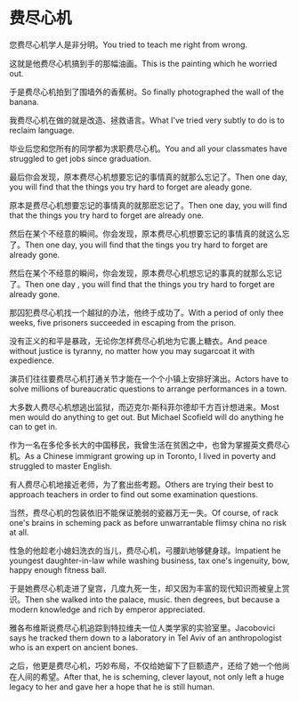 # 费尽心机

<p><span class="chinese">您费尽心机学人是非分明。</span><span class="english">You tried to teach me right from wrong.</span></p>

<p><span class="chinese">这就是他费尽心机搞到手的那幅油画。</span><span class="english">This is the painting which he worried out.</span></p>

<p><span class="chinese">于是费尽心机拍到了围墙外的香蕉树。</span><span class="english">So finally photographed the wall of the banana.</span></p>

<p><span class="chinese">我费尽心机在做的就是改造、拯救语言。</span><span class="english">What I've tried very subtly to do is to reclaim language.</span></p>

<p><span class="chinese">毕业后您和您所有的同学都为求职费尽心机。</span><span class="english">You and all your classmates have struggled to get jobs since graduation.</span></p>

<p><span class="chinese">最后你会发现，原本费尽心机想要忘记的事情真的就那么忘记了。</span><span class="english">Then one day, you will find that the things you try hard to forget are aleady gone.</span></p>

<p><span class="chinese">原本是费尽心机想要忘记的事情真的就那麽忘记了。</span><span class="english">Then one day, you will find that the things you try hard to forget are already one.</span></p>

<p><span class="chinese">然后在某个不经意的瞬间。你会发现，原本费尽心机想要忘记的事情真的就这么忘了。</span><span class="english">Then one day, you will find that the tings you try hard to forget are already gone.</span></p>

<p><span class="chinese">然后在某个不经意的瞬间，你会发现，原本费尽心机想忘记的事真的就那么忘记了。</span><span class="english">Then one day , you will find that the things you try hard to forget are already gone.</span></p>

<p><span class="chinese">那囚犯费尽心机找一个越狱的办法，他终于成功了。</span><span class="english">With a period of only thee weeks, five prisoners succeeded in escaping from the prison.</span></p>

<p><span class="chinese">没有正义的和平是暴政，无论你怎样费尽心机地为它裹上糖衣。</span><span class="english">And peace without justice is tyranny, no matter how you may sugarcoat it with expedience.</span></p>

<p><span class="chinese">演员们往往要费尽心机打通关节才能在一个个小镇上安排好演出。</span><span class="english">Actors have to solve millions of bureaucratic questions to arrange performances in a town.</span></p>

<p><span class="chinese">大多数人费尽心机想逃出监狱，而迈克尔·斯科菲尔德却千方百计想进来。</span><span class="english">Most men would do anything to get out. But Michael Scofield will do anything he can to get in.</span></p>

<p><span class="chinese">作为一名在多伦多长大的中国移民，我曾生活在贫困之中，也曾为掌握英文费尽心机。</span><span class="english">As a Chinese immigrant growing up in Toronto, I lived in poverty and struggled to master English.</span></p>

<p><span class="chinese">有人费尽心机地接近老师，为了套出些考题。</span><span class="english">Others are trying their best to approach teachers in order to find out some examination questions.</span></p>

<p><span class="chinese">当然，费尽心机的包装依旧不能保证脆弱的瓷器万无一失。</span><span class="english">Of course, of rack one's brains in scheming pack as before unwarrantable flimsy china no risk at all.</span></p>

<p><span class="chinese">性急的他趁老小媳妇洗衣的当儿，费尽心机，弓腰趴地够健身球。</span><span class="english">Impatient he youngest daughter-in-law while washing business, tax one's ingenuity, bow, happy enough fitness ball.</span></p>

<p><span class="chinese">于是她费尽心机走进了皇宫，几度九死一生，却又因为丰富的现代知识而被皇上赏识。</span><span class="english">Then she walked into the palace, music. then degrees, but because a modern knowledge and rich by emperor appreciated.</span></p>

<p><span class="chinese">雅各布维斯说费尽心机追踪到特拉维夫一位人类学家的实验室里。</span><span class="english">Jacobovici says he tracked them down to a laboratory in Tel Aviv of an anthropologist who is an expert on ancient bones.</span></p>

<p><span class="chinese">之后，他更是费尽心机，巧妙布局，不仅给她留下了巨额遗产，还给了她一个他尚在人间的希望。</span><span class="english">After that, he is scheming, clever layout, not only left a huge legacy to her and gave her a hope that he is still human.</span></p>

